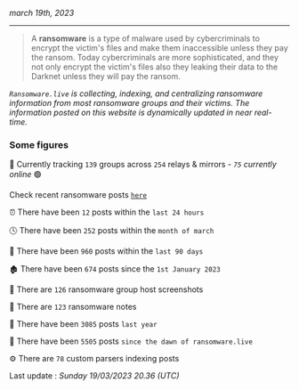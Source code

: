 _march 19th, 2023_

---

> A **ransomware** is a type of malware used by cybercriminals to encrypt the victim's files and make them inaccessible unless they pay the ransom. Today cybercriminals are more sophisticated, and they not only encrypt the victim's files also they leaking their data to the Darknet unless they will pay the ransom.


_`Ransomware.live` is collecting, indexing, and centralizing ransomware information from most ransomware groups and their victims. The information posted on this website is dynamically updated in near real-time._

### Some figures 

🔎 Currently tracking `139` groups across `254` relays & mirrors - _`75` currently online_ 🟢

Check recent ransomware posts [`here`](recentposts.md)


⏰ There have been `12` posts within the `last 24 hours`

🕓 There have been `252` posts within the `month of march`

📅 There have been `960` posts within the `last 90 days`

🏚 There have been `674` posts since the `1st January 2023`

📸 There are `126` ransomware group host screenshots

📝 There are `123` ransomware notes

🚀 There have been `3085` posts `last year`

🐣 There have been `5505` posts `since the dawn of ransomware.live`

⚙️ There are `78` custom parsers indexing posts



Last update : _Sunday 19/03/2023 20.36 (UTC)_

